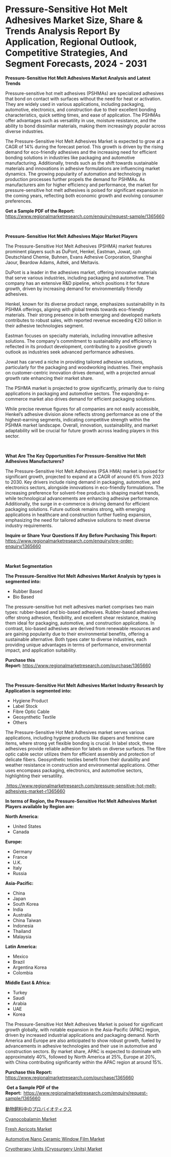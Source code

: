 <p><h1>Pressure-Sensitive Hot Melt Adhesives Market Size, Share & Trends Analysis Report By Application, Regional Outlook, Competitive Strategies, And Segment Forecasts, 2024 - 2031</h1></p><p><strong>Pressure-Sensitive Hot Melt Adhesives Market Analysis and Latest Trends</strong></p>
<p><p>Pressure-sensitive hot melt adhesives (PSHMAs) are specialized adhesives that bond on contact with surfaces without the need for heat or activation. They are widely used in various applications, including packaging, automotive, electronics, and construction due to their excellent bonding characteristics, quick setting times, and ease of application. The PSHMAs offer advantages such as versatility in use, moisture resistance, and the ability to bond dissimilar materials, making them increasingly popular across diverse industries.</p><p>The Pressure-Sensitive Hot Melt Adhesives Market is expected to grow at a CAGR of 14% during the forecast period. This growth is driven by the rising demand for eco-friendly adhesives and the increasing need for efficient bonding solutions in industries like packaging and automotive manufacturing. Additionally, trends such as the shift towards sustainable materials and innovations in adhesive formulations are influencing market dynamics. The growing popularity of automation and technology in production processes further propels the demand for PSHMAs. As manufacturers aim for higher efficiency and performance, the market for pressure-sensitive hot melt adhesives is poised for significant expansion in the coming years, reflecting both economic growth and evolving consumer preferences.</p></p>
<p><strong>Get a Sample PDF of the Report:&nbsp;</strong> <a href="https://www.regionalmarketresearch.com/enquiry/request-sample/1365660">https://www.regionalmarketresearch.com/enquiry/request-sample/1365660</a></p>
<p>&nbsp;</p>
<p><strong>Pressure-Sensitive Hot Melt Adhesives Major Market Players</strong></p>
<p><p>The Pressure-Sensitive Hot Melt Adhesives (PSHMA) market features prominent players such as DuPont, Henkel, Eastman, Jowat, cph Deutschland Chemie, Buhnen, Evans Adhesive Corporation, Shanghai Jaour, Beardow Adams, Adtek, and Meltavis. </p><p>DuPont is a leader in the adhesives market, offering innovative materials that serve various industries, including packaging and automotive. The company has an extensive R&D pipeline, which positions it for future growth, driven by increasing demand for environmentally friendly adhesives.</p><p>Henkel, known for its diverse product range, emphasizes sustainability in its PSHMA offerings, aligning with global trends towards eco-friendly materials. Their strong presence in both emerging and developed markets contributes to robust sales, with reported revenue exceeding €20 billion in their adhesive technologies segment.</p><p>Eastman focuses on specialty materials, including innovative adhesive solutions. The company's commitment to sustainability and efficiency is reflected in its product development, contributing to a positive growth outlook as industries seek advanced performance adhesives.</p><p>Jowat has carved a niche in providing tailored adhesive solutions, particularly for the packaging and woodworking industries. Their emphasis on customer-centric innovation drives demand, with a projected annual growth rate enhancing their market share.</p><p>The PSHMA market is projected to grow significantly, primarily due to rising applications in packaging and automotive sectors. The expanding e-commerce market also drives demand for efficient packaging solutions. </p><p>While precise revenue figures for all companies are not easily accessible, Henkel’s adhesive division alone reflects strong performance as one of the highest-earning segments, indicating competitive strength within the PSHMA market landscape. Overall, innovation, sustainability, and market adaptability will be crucial for future growth across leading players in this sector.</p></p>
<p>&nbsp;</p>
<p><strong>What Are The Key Opportunities For Pressure-Sensitive Hot Melt Adhesives Manufacturers?</strong></p>
<p><p>The Pressure-Sensitive Hot Melt Adhesives (PSA HMA) market is poised for significant growth, projected to expand at a CAGR of around 6% from 2023 to 2030. Key drivers include rising demand in packaging, automotive, and electronics sectors, alongside innovations in eco-friendly formulations. The increasing preference for solvent-free products is shaping market trends, while technological advancements are enhancing adhesive performance. Additionally, the surge in e-commerce is driving demand for efficient packaging solutions. Future outlook remains strong, with emerging applications in healthcare and construction further fueling expansion, emphasizing the need for tailored adhesive solutions to meet diverse industry requirements.</p></p>
<p><strong>Inquire or Share Your Questions If Any Before Purchasing This Report:</strong> <a href="https://www.regionalmarketresearch.com/enquiry/pre-order-enquiry/1365660">https://www.regionalmarketresearch.com/enquiry/pre-order-enquiry/1365660</a></p>
<p>&nbsp;</p>
<p><strong>Market Segmentation</strong></p>
<p><strong>The Pressure-Sensitive Hot Melt Adhesives Market Analysis by types is segmented into:</strong></p>
<p><ul><li>Rubber Based</li><li>Bio Based</li></ul></p>
<p><p>The pressure-sensitive hot melt adhesives market comprises two main types: rubber-based and bio-based adhesives. Rubber-based adhesives offer strong adhesion, flexibility, and excellent shear resistance, making them ideal for packaging, automotive, and construction applications. In contrast, bio-based adhesives are derived from renewable resources and are gaining popularity due to their environmental benefits, offering a sustainable alternative. Both types cater to diverse industries, each providing unique advantages in terms of performance, environmental impact, and application suitability.</p></p>
<p><strong>Purchase this Report:&nbsp;</strong><a href="https://www.regionalmarketresearch.com/purchase/1365660">https://www.regionalmarketresearch.com/purchase/1365660</a></p>
<p>&nbsp;</p>
<p><strong>The Pressure-Sensitive Hot Melt Adhesives Market Industry Research by Application is segmented into:</strong></p>
<p><ul><li>Hygiene Product</li><li>Label Stock</li><li>Fibre Optic Cable</li><li>Geosynthetic Textile</li><li>Others</li></ul></p>
<p><p>The Pressure-Sensitive Hot Melt Adhesives market serves various applications, including hygiene products like diapers and feminine care items, where strong yet flexible bonding is crucial. In label stock, these adhesives provide reliable adhesion for labels on diverse surfaces. The fibre optic cable sector utilizes them for efficient assembly and protection of delicate fibers. Geosynthetic textiles benefit from their durability and weather resistance in construction and environmental applications. Other uses encompass packaging, electronics, and automotive sectors, highlighting their versatility.</p></p>
<p><a href="https://www.regionalmarketresearch.com/pressure-sensitive-hot-melt-adhesives-market-r1365660">&nbsp;https://www.regionalmarketresearch.com/pressure-sensitive-hot-melt-adhesives-market-r1365660</a></p>
<p><strong>In terms of Region, the Pressure-Sensitive Hot Melt Adhesives Market Players available by Region are:</strong></p>
<p>
    <p> <strong> North America: </strong>
        <ul>
            <li>United States</li>
            <li>Canada</li>
        </ul>
        </p> 
    <p> <strong> Europe: </strong>
        <ul>
            <li>Germany</li>
            <li>France</li>
            <li>U.K.</li>
            <li>Italy</li>
            <li>Russia</li>
        </ul>
        </p> 
    <p> <strong> Asia-Pacific: </strong>
        <ul>
            <li>China</li>
            <li>Japan</li>
            <li>South Korea</li>
            <li>India</li>
            <li>Australia</li>
            <li>China Taiwan</li>
            <li>Indonesia</li>
            <li>Thailand</li>
            <li>Malaysia</li>
        </ul>
        </p> 
    <p> <strong> Latin America: </strong>
        <ul>
            <li>Mexico</li>
            <li>Brazil</li>
            <li>Argentina Korea</li>
            <li>Colombia</li>
        </ul>
        </p> 
    <p> <strong> Middle East & Africa: </strong>
        <ul>
            <li>Turkey</li>
            <li>Saudi</li>
            <li>Arabia</li>
            <li>UAE</li>
            <li>Korea</li>
        </ul>
    </p>
    </p>
<p><p>The Pressure-Sensitive Hot Melt Adhesives Market is poised for significant growth globally, with notable expansion in the Asia-Pacific (APAC) region, driven by increased industrial applications and packaging demand. North America and Europe are also anticipated to show robust growth, fueled by advancements in adhesive technologies and their use in automotive and construction sectors. By market share, APAC is expected to dominate with approximately 40%, followed by North America at 25%, Europe at 20%, with China contributing significantly within the APAC region at around 15%.</p></p>
<p><strong>Purchase this Report: </strong><a href="https://www.regionalmarketresearch.com/purchase/1365660">https://www.regionalmarketresearch.com/purchase/1365660</a></p>
<p>&nbsp;<strong>Get a Sample PDF of the Report:&nbsp;&nbsp;</strong><a href="https://www.regionalmarketresearch.com/enquiry/request-sample/1365660">https://www.regionalmarketresearch.com/enquiry/request-sample/1365660</a></p>
<p><strong></strong></p>
<p><p><a href="https://medium.com/@princess568789/%E3%82%B0%E3%83%AD%E3%83%BC%E3%83%90%E3%83%AB%E5%8B%95%E7%89%A9%E9%A3%BC%E6%96%99%E3%81%AB%E3%81%8A%E3%81%91%E3%82%8B%E3%83%97%E3%83%AD%E3%83%90%E3%82%A4%E3%82%AA%E3%83%86%E3%82%A3%E3%82%AF%E3%82%B9%E5%B8%82%E5%A0%B4-%E3%83%88%E3%83%AC%E3%83%B3%E3%83%89-%E4%BA%88%E6%B8%AC-%E5%8F%8A%E3%81%B3%E5%B8%82%E5%A0%B4%E6%88%A6%E7%95%A5%E5%88%86%E6%9E%90-2024-2031-995af4ce2669">動物飼料中のプロバイオティクス</a></p><p><a href="https://www.linkedin.com/pulse/global-cyanocobalamin-market-trends-innovations-forward-looking-fxpae?trackingId=pT9YGBHORYyo1%2BXr7nJpWw%3D%3D">Cyanocobalamin Market</a></p><p><a href="https://medium.com/@edisonvonrueden2023/fresh-apricots-market-revolution-2024-2031-market-trends-shaping-the-next-decade-69ca15558fe4?postPublishedType=repub">Fresh Apricots Market</a></p><p><a href="https://issuu.com/reportprime-2/docs/automotive-nano-ceramic-window-film_46f35eb65526b9">Automotive Nano Ceramic Window Film Market</a></p><p><a href="https://medium.com/@edisonvonrueden2023/global-cryotherapy-units-cryosurgery-units-market-size-share-analysis-by-product-type-by-7a08f0deba15?postPublishedType=repub">Cryotherapy Units (Cryosurgery Units) Market</a></p></p>